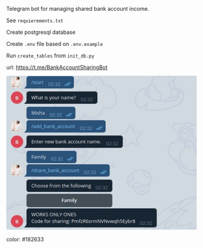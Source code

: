 Telegram bot for managing shared bank account income.

See `requierements.txt`

Create postgresql database

Create `.env` file based on `.env.example`

Run `create_tables` from `init_db.py`


url: https://t.me/BankAccountSharingBot

![result](readme_images/result.jpg)

color: #182633
